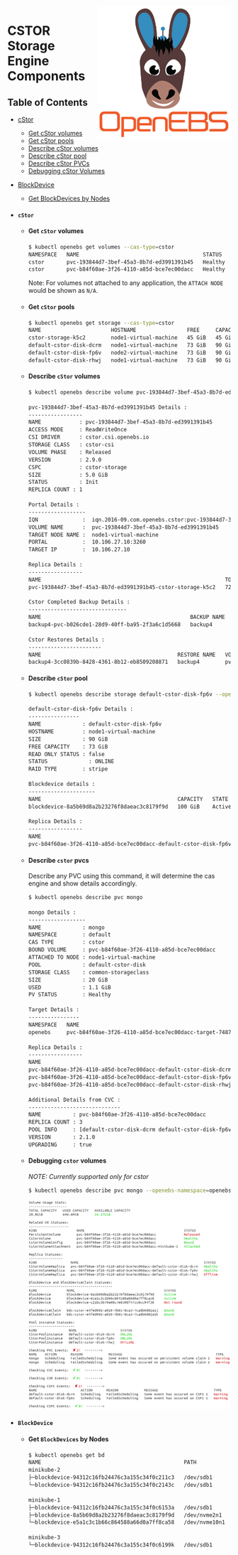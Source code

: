 <img width="300" align="right" alt="OpenEBS Logo" src="https://raw.githubusercontent.com/cncf/artwork/master/projects/openebs/stacked/color/openebs-stacked-color.png" xmlns="http://www.w3.org/1999/html">

# CSTOR Storage Engine Components 

## Table of Contents
* [cStor](#cstor)
    * [Get cStor volumes](#get-cstor-volumes)
    * [Get cStor pools](#get-cstor-pools)
    * [Describe cStor volumes](#describe-cstor-volumes)
    * [Describe cStor pool](#describe-cstor-pool)
    * [Describe cStor PVCs](#describe-cstor-pvcs)
    * [Debugging cStor Volumes](#debugging-cstor-volumes)
* [BlockDevice](#blockdevice)
    * [Get BlockDevices by Nodes](#get-blockdevices-by-nodes)

* #### `cStor`
    * #### Get `cStor` volumes
      ```bash
      $ kubectl openebs get volumes --cas-type=cstor
      NAMESPACE   NAME                                       STATUS    VERSION    CAPACITY   STORAGE CLASS         ATTACHED   ACCESS MODE      ATTACHED NODE
      cstor       pvc-193844d7-3bef-45a3-8b7d-ed3991391b45   Healthy   2.9.0      5.0 GiB    cstor-csi-sc          Bound      ReadWriteOnce    N/A
      cstor       pvc-b84f60ae-3f26-4110-a85d-bce7ec00dacc   Healthy   2.0.0      20 GiB     common-storageclass   Bound      ReadWriteOnce    node1-virtual-machine
      ```
      Note: For volumes not attached to any application, the `ATTACH NODE` would be shown as `N/A`.
    * #### Get `cStor` pools
      ```bash
      $ kubectl openebs get storage --cas-type=cstor
      NAME                      HOSTNAME                FREE     CAPACITY   READ ONLY   PROVISIONED REPLICAS   HEALTHY REPLICAS   STATUS    AGE
      cstor-storage-k5c2        node1-virtual-machine   45 GiB   45 GiB     false       1                      0                  ONLINE    10d2h
      default-cstor-disk-dcrm   node1-virtual-machine   73 GiB   90 GiB     false       7                      7                  ONLINE    27d2h
      default-cstor-disk-fp6v   node2-virtual-machine   73 GiB   90 GiB     false       7                      7                  ONLINE    27d2h
      default-cstor-disk-rhwj   node1-virtual-machine   73 GiB   90 GiB     false       7                      4                  OFFLINE   27d2h
      ```
    * #### Describe `cStor` volumes
      ```bash
      $ kubectl openebs describe volume pvc-193844d7-3bef-45a3-8b7d-ed3991391b45
  
      pvc-193844d7-3bef-45a3-8b7d-ed3991391b45 Details :
      -----------------
      NAME            : pvc-193844d7-3bef-45a3-8b7d-ed3991391b45
      ACCESS MODE     : ReadWriteOnce
      CSI DRIVER      : cstor.csi.openebs.io
      STORAGE CLASS   : cstor-csi
      VOLUME PHASE    : Released
      VERSION         : 2.9.0
      CSPC            : cstor-storage
      SIZE            : 5.0 GiB
      STATUS          : Init
      REPLICA COUNT	: 1
      
      Portal Details :
      ------------------
      IQN              :  iqn.2016-09.com.openebs.cstor:pvc-193844d7-3bef-45a3-8b7d-ed3991391b45
      VOLUME NAME      :  pvc-193844d7-3bef-45a3-8b7d-ed3991391b45
      TARGET NODE NAME :  node1-virtual-machine
      PORTAL           :  10.106.27.10:3260
      TARGET IP        :  10.106.27.10
      
      Replica Details :
      -----------------
      NAME                                                          TOTAL    USED      STATUS    AGE
      pvc-193844d7-3bef-45a3-8b7d-ed3991391b45-cstor-storage-k5c2   72 KiB   4.8 MiB   Healthy   10d3h
      
      Cstor Completed Backup Details :
      -------------------------------
      NAME                                               BACKUP NAME   VOLUME NAME                                LAST SNAP NAME
      backup4-pvc-b026cde1-28d9-40ff-ba95-2f3a6c1d5668   backup4       pvc-193844d7-3bef-45a3-8b7d-ed3991391b45   backup4
      
      Cstor Restores Details :
      -----------------------
      NAME                                           RESTORE NAME   VOLUME NAME                                RESTORE SOURCE       STORAGE CLASS   STATUS
      backup4-3cc0839b-8428-4361-8b12-eb8509208871   backup4        pvc-193844d7-3bef-45a3-8b7d-ed3991391b45   192.168.1.165:9000   cstor-csi       0
      ```
    * #### Describe `cStor` pool
      ```bash
      $ kubectl openebs describe storage default-cstor-disk-fp6v --openebs-namespace=openebs
      
      default-cstor-disk-fp6v Details :
      ----------------
      NAME             : default-cstor-disk-fp6v
      HOSTNAME         : node1-virtual-machine
      SIZE             : 90 GiB
      FREE CAPACITY    : 73 GiB
      READ ONLY STATUS : false
      STATUS	         : ONLINE
      RAID TYPE        : stripe
      
      Blockdevice details :
      ---------------------
      NAME                                           CAPACITY   STATE
      blockdevice-8a5b69d8a2b23276f8daeac3c8179f9d   100 GiB    Active
      
      Replica Details :
      -----------------
      NAME                                                               PVC NAME   SIZE      STATE
      pvc-b84f60ae-3f26-4110-a85d-bce7ec00dacc-default-cstor-disk-fp6v   mongo      992 MiB   Healthy
      ```
    * #### Describe `cstor` pvcs
      Describe any PVC using this command, it will determine the cas engine and show details accordingly.
      ```bash
      $ kubectl openebs describe pvc mongo
    
      mongo Details :
      ------------------
      NAME             : mongo
      NAMESPACE        : default
      CAS TYPE         : cstor
      BOUND VOLUME     : pvc-b84f60ae-3f26-4110-a85d-bce7ec00dacc
      ATTACHED TO NODE : node1-virtual-machine
      POOL             : default-cstor-disk
      STORAGE CLASS    : common-storageclass
      SIZE             : 20 GiB
      USED             : 1.1 GiB
      PV STATUS	       : Healthy
      
      Target Details :
      ----------------
      NAMESPACE   NAME                                                              READY   STATUS    AGE      IP           NODE
      openebs     pvc-b84f60ae-3f26-4110-a85d-bce7ec00dacc-target-7487cbc8bc5ttzl   3/3     Running   26d22h   172.17.0.7   node1-virtual-machine
      
      Replica Details :
      -----------------
      NAME                                                               TOTAL     USED      STATUS    AGE
      pvc-b84f60ae-3f26-4110-a85d-bce7ec00dacc-default-cstor-disk-dcrm   992 MiB   1.1 GiB   Healthy   26d23h
      pvc-b84f60ae-3f26-4110-a85d-bce7ec00dacc-default-cstor-disk-fp6v   992 MiB   1.1 GiB   Healthy   26d23h
      pvc-b84f60ae-3f26-4110-a85d-bce7ec00dacc-default-cstor-disk-rhwj   682 MiB   832 MiB   Offline   26d23h
      
      Additional Details from CVC :
      -----------------------------
      NAME          : pvc-b84f60ae-3f26-4110-a85d-bce7ec00dacc
      REPLICA COUNT : 3
      POOL INFO     : [default-cstor-disk-dcrm default-cstor-disk-fp6v default-cstor-disk-rhwj]
      VERSION       : 2.1.0
      UPGRADING     : true
      ```
    * #### Debugging `cstor` volumes
      _NOTE: Currently supported only for cstor_
      ```bash
      $ kubectl openebs describe pvc mongo --openebs-namespace=openebs --debug
      ```
      ![img.png](img.png)

* #### `BlockDevice`
    * #### Get `BlockDevices` by Nodes
      ```bash
      $ kubectl openebs get bd
      NAME                                             PATH            SIZE      CLAIMSTATE   STATUS     FSTYPE       MOUNTPOINT
      minikube-2                                                                                                      
      ├─blockdevice-94312c16fb24476c3a155c34f0c211c3   /dev/sdb1       50 GiB    Unclaimed    Inactive   ext4         /var/lib/kubelet/mntpt
      └─blockdevice-94312c16fb24476c3a155c34f0c2143c   /dev/sdb1       50 GiB    Claimed      Active
      
      minikube-1                                                                                                      
      ├─blockdevice-94312c16fb24476c3a155c34f0c6153a   /dev/sdb1       50 GiB    Claimed      Inactive   zfs_member   /var/openebs/zfsvol
      ├─blockdevice-8a5b69d8a2b23276f8daeac3c8179f9d   /dev/nvme2n1    100 GiB   Claimed      Active                  
      └─blockdevice-e5a1c3c1b66c864588a66d0a7ff8ca58   /dev/nvme10n1   100 GiB   Claimed      Active
      
      minikube-3                                                                                                      
      └─blockdevice-94312c16fb24476c3a155c34f0c6199k   /dev/sdb1       50 GiB    Claimed      Active               
      ```
    

